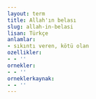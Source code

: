 ```yaml
---
layout: term
title: Allah'ın belası
slug: allah-in-belasi
lisan: Türkçe
anlamlar:
- sıkıntı veren, kötü olan
ozellikler:
- - ''
ornekler:
- - ''
orneklerkaynak:
- - ''
---
```

